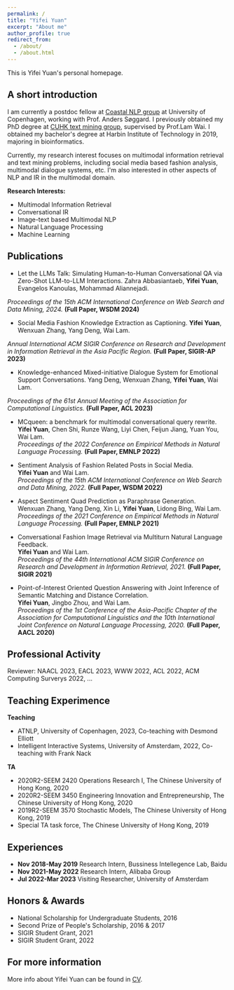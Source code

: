 ```yaml
---
permalink: /
title: "Yifei Yuan"
excerpt: "About me"
author_profile: true
redirect_from: 
  - /about/
  - /about.html
---
```


This is Yifei Yuan's personal homepage. 

## A short introduction
I am currently a postdoc fellow at [Coastal NLP group](https://coastalcph.github.io/) at University of Copenhagen, working with Prof. Anders Søggard. I previously obtained my PhD degree at [CUHK text mining group](https://www1.se.cuhk.edu.hk/~textmine/), supervised by Prof.Lam Wai. I obtained my bachelor's degree at Harbin Institute of Technology in 2019, majoring in bioinformatics.

Currently, my research interest focuses on multimodal information retrieval and text mining problems, including social media based fashion analysis, multimodal dialogue systems, etc. I'm also interested in other aspects of NLP and IR in the multimodal domain. 

<b>Research Interests:</b>
* Multimodal Information Retrieval
* Conversational IR
* Image-text based Multimodal NLP
* Natural Language Processing
* Machine Learning


<!-- <b>Research Highlights:</b>
* Development of [spectral transformation](https://doi.org/10.1029/2019WR026962) and its [application](https://doi.org/10.1016/j.jhydrol.2021.126816) in hydro-climatology
* An open-source tool for improved system modelling: [Wavelet System Prediction (WASP)](https://doi.org/10.1016/j.envsoft.2020.104907)
* Quantification of future changes in drought and [agricultural production](https://doi.org/10.1007/s00704-018-2617-z) under global warming
* Development of [index-based drought insurance](https://doi.org/10.1108/AFR-02-2020-0020) for disaster risk transfer -->

## Publications
* Let the LLMs Talk: Simulating Human-to-Human Conversational QA via Zero-Shot LLM-to-LLM Interactions.
Zahra Abbasiantaeb, **Yifei Yuan**, Evangelos Kanoulas, Mohammad Aliannejadi.

*Proceedings of the 15th ACM International Conference on Web Search and Data Mining, 2024.* **(Full Paper, WSDM 2024)**

* Social Media Fashion Knowledge Extraction as Captioning.
**Yifei Yuan**, Wenxuan Zhang, Yang Deng, Wai Lam.

*Annual International ACM SIGIR Conference on Research and Development in Information Retrieval in the Asia Pacific Region.* **(Full Paper, SIGIR-AP 2023)**

* Knowledge-enhanced Mixed-initiative Dialogue System for Emotional Support Conversations.
Yang Deng, Wenxuan Zhang, **Yifei Yuan**, Wai Lam.

*Proceedings of the 61st Annual Meeting of the Association for Computational Linguistics.* **(Full Paper, ACL 2023)**

* MCqueen: a benchmark for multimodal conversational query rewrite.  
**Yifei Yuan**, Chen Shi, Runze Wang, Liyi Chen, Feijun Jiang, Yuan You, Wai Lam.  
*Proceedings of the 2022 Conference on Empirical Methods in Natural Language Processing.* **(Full Paper, EMNLP 2022)**

* Sentiment Analysis of Fashion Related Posts in Social Media.    
**Yifei Yuan** and Wai Lam.   
*Proceedings of the 15th ACM International Conference on Web Search and Data Mining, 2022.* **(Full Paper, WSDM 2022)**

* Aspect Sentiment Quad Prediction as Paraphrase Generation.  
Wenxuan Zhang, Yang Deng, Xin Li, **Yifei Yuan**, Lidong Bing, Wai Lam.  
*Proceedings of the 2021 Conference on Empirical Methods in Natural Language Processing.* **(Full Paper, EMNLP 2021)**


* Conversational Fashion Image Retrieval via Multiturn Natural Language Feedback.  
**Yifei Yuan** and Wai Lam.  
*Proceedings of the 44th International ACM SIGIR Conference on Research and Development in Information Retrieval, 2021.*  **(Full Paper, SIGIR 2021)**

* Point-of-Interest Oriented Question Answering with Joint Inference of Semantic Matching and Distance Correlation.  
**Yifei Yuan**, Jingbo Zhou, and Wai Lam.  
*Proceedings of the 1st Conference of the Asia-Pacific Chapter of the Association for Computational Linguistics and the 10th International Joint Conference on Natural Language Processing, 2020.* **(Full Paper, AACL 2020)**

## Professional Activity
Reviewer: NAACL 2023, EACL 2023, WWW 2022, ACL 2022, ACM Computing Surverys 2022, ...

## Teaching Experimence
**Teaching**
* ATNLP, University of Copenhagen, 2023, Co-teaching with Desmond Elliott
* Intelligent Interactive Systems, University of Amsterdam, 2022, Co-teaching with Frank Nack

**TA**
* 2020R2-SEEM 2420 Operations Research I, The Chinese University of Hong Kong, 2020
* 2020R2-SEEM 3450 Engineering Innovation and Entrepreneurship,  The Chinese University of Hong Kong, 2020
* 2019R2-SEEM 3570 Stochastic Models, The Chinese University of Hong Kong, 2019
* Special TA task force, The Chinese University of Hong Kong, 2019


## Experiences
* **Nov 2018-May 2019** Research Intern, Bussiness Intellegence Lab, Baidu
* **Nov 2021-May 2022** Research Intern, Alibaba Group
* **Jul 2022-Mar 2023** Visiting Researcher, University of Amsterdam


## Honors & Awards
* National Scholarship for Undergraduate Students, 2016
* Second Prize of People's Scholarship, 2016 & 2017
* SIGIR Student Grant, 2021
* SIGIR Student Grant, 2022

## For more information
More info about Yifei Yuan can be found in [CV](https://drive.google.com/file/d/1e_DGE5ln-HdYYc8Ncgk4Lmi8hB5GfNrk/view?usp=sharing).
